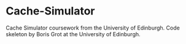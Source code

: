# Cache-Simulator
Cache Simulator coursework from the University of Edinburgh. Code skeleton by Boris Grot at the University of Edinburgh.
